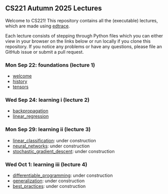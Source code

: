 ## CS221 Autumn 2025 Lectures

Welcome to CS221!  This repository contains all the (executable) lectures,
which are made using [edtrace](https://github.com/percyliang/edtrace).

Each lecture consists of stepping through Python files which you can either
view in your browser on the links below or run locally if you clone this
repository.  If you notice any problems or have any questions, please file an
GitHub issue or submit a pull request.

### Mon Sep 22: foundations (lecture 1)

- [welcome](https://stanford-cs221.github.io/autumn2025-lectures/?trace=welcome)
- [history](https://stanford-cs221.github.io/autumn2025-lectures/?trace=history)
- [tensors](https://stanford-cs221.github.io/autumn2025-lectures/?trace=tensors)

### Wed Sep 24: learning i (lecture 2)

- [backpropagation](https://stanford-cs221.github.io/autumn2025-lectures/?trace=backpropagation)
- [linear_regression](https://stanford-cs221.github.io/autumn2025-lectures/?trace=linear_regression)

### Mon Sep 29: learning ii (lecture 3)

- [linear_classification](https://stanford-cs221.github.io/autumn2025-lectures/?trace=linear_classification): under construction
- [neural_networks](https://stanford-cs221.github.io/autumn2025-lectures/?trace=neural_networks): under construction
- [stochastic_gradient_descent](https://stanford-cs221.github.io/autumn2025-lectures/?trace=linear_regression): under construction

### Wed Oct 1: learning iii (lecture 4)

- [differentiable_programming](https://stanford-cs221.github.io/autumn2025-lectures/?trace=differentiable_programming): under construction
- [generalization](https://stanford-cs221.github.io/autumn2025-lectures/?trace=generalization): under construction
- [best_practices](https://stanford-cs221.github.io/autumn2025-lectures/?trace=best_practices): under construction